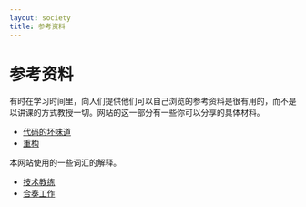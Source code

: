 ```yaml
---
layout: society
title: 参考资料
---
```


# 参考资料

有时在学习时间里，向人们提供他们可以自己浏览的参考资料是很有用的，而不是以讲课的方式教授一切。网站的这一部分有一些你可以分享的具体材料。

* [代码的坏味道](code_smells/index.html)
* [重构](refactorings/index.html)

本网站使用的一些词汇的解释。

* [技术教练](technical_coach_definition.html)
* [合奏工作](ensemble_definition.html)

